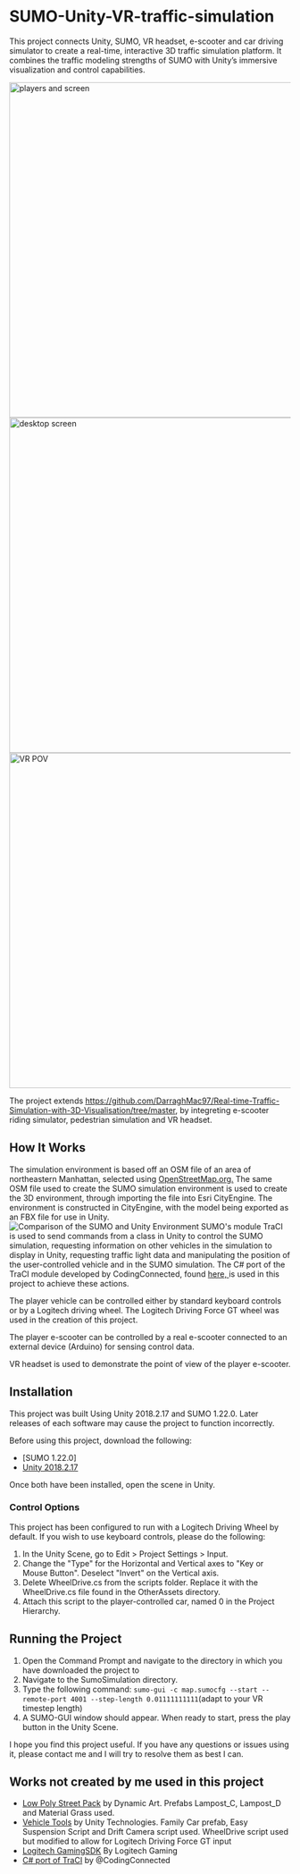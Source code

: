 # SUMO-Unity-VR-traffic-simulation
This project connects Unity, SUMO, VR headset, e-scooter and car driving simulator to create a real-time, interactive 3D traffic simulation platform. It combines the traffic modeling strengths of SUMO with Unity’s immersive visualization and control capabilities.

<img src="https://imgur.com/pv2Bh7m.png" alt="players and screen" width="600"/>
<img src="https://imgur.com/2WMM2XH.png" alt="desktop screen" width="600"/>
<img src="https://imgur.com/pAgo6Ps.png" alt="VR POV" width="600"/>

The project extends https://github.com/DarraghMac97/Real-time-Traffic-Simulation-with-3D-Visualisation/tree/master, by integreting e-scooter riding simulator, pedestrian simulation and VR headset.
 
 ## How It Works
The simulation environment is based off an OSM file of an area of northeastern Manhattan, selected using [OpenStreetMap.org.](https://www.openstreetmap.org)
The same OSM file used to create the SUMO simulation environment is used to create the 3D environment, through importing the file
into Esri CityEngine. The environment is constructed in CityEngine, with the model being exported as an FBX file for use in Unity.
![Comparison of the SUMO and Unity Environment](https://i.imgur.com/9TRSNy1.png)
SUMO's module TraCI is used to send commands from a class in Unity to control the SUMO simulation, requesting information on other vehicles in the simulation
to display in Unity, requesting traffic light data and manipulating the position of the user-controlled vehicle and in the SUMO simulation.
The C# port of the TraCI module developed by CodingConnected, found [here, ](https://github.com/CodingConnected/CodingConnected.Traci)
is used in this project to achieve these actions.

The player vehicle can be controlled either by standard keyboard controls or by a Logitech driving wheel. The Logitech Driving Force GT wheel was used in the creation of this project.

The player e-scooter can be controlled by a real e-scooter connected to an external device (Arduino) for sensing control data.

VR headset is used to demonstrate the point of view of the player e-scooter.

## Installation 
This project was built Using Unity 2018.2.17 and SUMO 1.22.0. Later releases of each software may cause the project to function incorrectly.

Before using this project, download the following:
- [SUMO 1.22.0]
- [Unity 2018.2.17](https://unity3d.com/get-unity/download/archive)

Once both have been installed, open the scene in Unity.

### Control Options

This project has been configured to run with a Logitech Driving Wheel by default. If you wish to use keyboard controls, please do
the following:

1. In the Unity Scene, go to Edit > Project Settings > Input.
2. Change the "Type" for the Horizontal and Vertical axes to "Key or Mouse Button". Deselect "Invert" on the Vertical axis.
3. Delete WheelDrive.cs from the scripts folder. Replace it with the WheelDrive.cs file found in the OtherAssets directory.
4. Attach this script to the player-controlled car, named 0 in the Project Hierarchy.

## Running the Project
1. Open the Command Prompt and navigate to the directory in which you have downloaded the project to
2. Navigate to the SumoSimulation directory.
3. Type the following command: ```sumo-gui -c map.sumocfg --start --remote-port 4001 --step-length 0.01111111111```(adapt to your VR timestep length)
4. A SUMO-GUI window should appear. When ready to start, press the play button in the Unity Scene.

I hope you find this project useful. If you have any questions or issues using it, please contact me and I will try to resolve them as best I can.

## Works not created by me used in this project
- [Low Poly Street Pack](https://assetstore.unity.com/packages/3d/environments/urban/low-poly-street-pack-67475) by Dynamic Art. Prefabs Lampost_C, Lampost_D and Material Grass used.
- [Vehicle Tools](https://assetstore.unity.com/packages/essentials/tutorial-projects/vehicle-tools-83660) by Unity Technologies. Family Car prefab, Easy Suspension Script and Drift Camera script used. WheelDrive script used but modified to allow for Logitech Driving Force GT input
- [Logitech GamingSDK](https://assetstore.unity.com/packages/tools/integration/logitech-gaming-sdk-6630) By Logitech Gaming
- [C# port of TraCI](https://github.com/CodingConnected/CodingConnected.Traci) by @CodingConnected 
